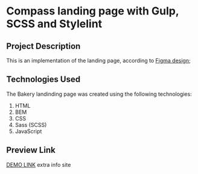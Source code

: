 # Compass landing page with Gulp, SCSS and Stylelint

## Project Description

This is an implementation of the landing page, according to [Figma design]();

## Technologies Used
The Bakery landinding page was created using the following technologies:

1. HTML
1. BEM
1. CSS
1. Sass (SCSS)
1. JavaScript

## Preview Link

[DEMO LINK]()
extra info site
